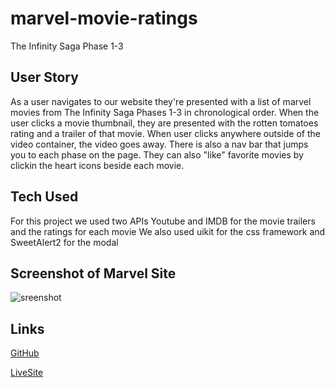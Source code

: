 # marvel-movie-ratings

The Infinity Saga
Phase 1-3

## User Story

As a user navigates to our website they're presented with a list of marvel movies from The Infinity Saga Phases 1-3 in chronological order.
When the user clicks a movie thumbnail, they are presented with the rotten tomatoes rating and a trailer of that movie.
When user clicks anywhere outside of the video container, the video goes away. There is also a nav bar that jumps you to each phase on the page.
They can also "like" favorite movies by clickin the heart icons beside each movie.

## Tech Used
For this project we used two APIs Youtube and IMDB for the movie trailers and the ratings for each movie
We also used uikit for the css framework and SweetAlert2 for the modal


## Screenshot of Marvel Site

![sreenshot](./image/screenshotofsite.png)

## Links

[GitHub](https://github.com/Shanbeezy/marvel-movie-ratings)

[LiveSite](https://shanbeezy.github.io/marvel-movie-ratings/)
